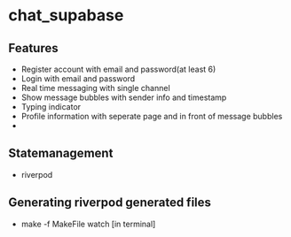 
# chat_supabase


## Features
- Register account with email and password(at least 6)
- Login with email and password
- Real time messaging with single channel 
- Show message bubbles with sender info and timestamp
- Typing indicator
- Profile information with seperate page and in front of message bubbles
- 

## Statemanagement
- riverpod

## Generating riverpod generated files
- make -f MakeFile watch [in terminal]


